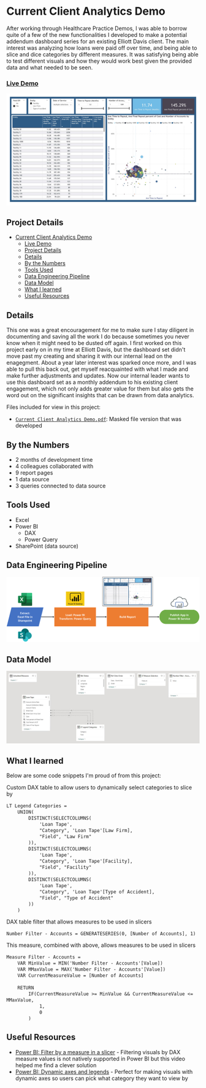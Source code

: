 # Current Client Analytics Demo

After working through Healthcare Practice Demos, I was able to borrow quite of a few of the new functionalities I developed to make a potential addendum dashboard series for an existing Elliott Davis client. The main interest was analyzing how loans were paid off over time, and being able to slice and dice categories by different measures. It was satisfying being able to test different visuals and how they would work best given the provided data and what needed to be seen.

### [Live Demo](https://app.powerbi.com/view?r=eyJrIjoiYjA4Y2FjZTItZDVkOS00YzFmLTkwNDYtODczNzFkZjE1ZWVkIiwidCI6ImY3N2E4MGM5LTY5MTAtNGJkYy1iNjFiLTgxNzA2NmQ1NmI0NiIsImMiOjJ9)

!["Report"](./Current%20Client%20Analytics%20Demo.jpg)

## Project Details
- [Current Client Analytics Demo](#current-client-analytics-demo)
    - [Live Demo](#live-demo)
  - [Project Details](#project-details)
  - [Details](#details)
  - [By the Numbers](#by-the-numbers)
  - [Tools Used](#tools-used)
  - [Data Engineering Pipeline](#data-engineering-pipeline)
  - [Data Model](#data-model)
  - [What I learned](#what-i-learned)
  - [Useful Resources](#useful-resources)

## Details

This one was a great encouragement for me to make sure I stay diligent in documenting and saving all the work I do because sometimes you never know when it might need to be dusted off again. I first worked on this project early on in my time at Elliott Davis, but the dashboard set didn't move past my creating and sharing it with our internal lead on the enagegment. About a year later interest was sparked once more, and I was able to pull this back out, get myself reacquainted with what I made and make further adjustments and updates. Now our internal leader wants to use this dashboard set as a monthly addendum to his existing client engagement, which not only adds greater value for them but also gets the word out on the significant insights that can be drawn from data analytics. 

Files included for view in this project:
- [`Current Client Analytics Demo.pdf`](./Current%20Client%20Analytics%20Demo.pdf): Masked file version that was developed

## By the Numbers

- 2 months of development time
- 4 colleagues collaborated with
- 9 report pages
- 1 data source
- 3 queries connected to data source

## Tools Used

- Excel
- Power BI
  - DAX
  - Power Query
- SharePoint (data source)

## Data Engineering Pipeline

!["Pipeline"](./Current%20Client%20Analytics%20Demo%20Pipeline.png)

## Data Model

!["Data Model"](./Current%20Client%20Analytics%20Demo%20Data%20Model.JPG)

## What I learned

Below are some code snippets I'm proud of from this project:

Custom DAX table to allow users to dynamically select categories to slice by
```DAX
LT Legend Categories = 
    UNION(
        DISTINCT(SELECTCOLUMNS(
            'Loan Tape',
            "Category", 'Loan Tape'[Law Firm],
            "Field", "Law Firm"
        )),
        DISTINCT(SELECTCOLUMNS(
            'Loan Tape',
            "Category", 'Loan Tape'[Facility],
            "Field", "Facility"
        )),
        DISTINCT(SELECTCOLUMNS(
            'Loan Tape',
            "Category", 'Loan Tape'[Type of Accident],
            "Field", "Type of Accident"
        ))
    )
```

DAX table filter that allows measures to be used in slicers
```DAX
Number Filter - Accounts = GENERATESERIES(0, [Number of Accounts], 1)
```

This measure, combined with above, allows measures to be used in slicers
```DAX
Measure Filter - Accounts = 
    VAR MinValue = MIN('Number Filter - Accounts'[Value])
    VAR MMaxValue = MAX('Number Filter - Accounts'[Value])
    VAR CurrentMeasureValue = [Number of Accounts]

    RETURN
        IF(CurrentMeasureValue >= MinValue && CurrentMeasureValue <= MMaxValue,
            1,
            0
        )
```

## Useful Resources

- [Power BI: Filter by a measure in a slicer](https://www.youtube.com/watch?v=AZAL-QPn5Zc) - Filtering visuals by DAX measure values is not natively supported in Power BI but this video helped me find a clever solution
- [Power BI: Dynamic axes and legends](https://www.youtube.com/watch?v=8e8a3o1w51M) - Perfect for making visuals with dynamic axes so users can pick what category they want to view by